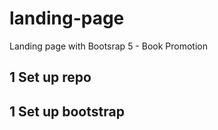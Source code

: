 # landing-page
Landing page with Bootsrap 5 - Book Promotion

## 1 Set up repo
## 1 Set up bootstrap